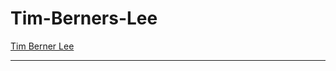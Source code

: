 # Tim-Berners-Lee

>>>>>>>>>>>>>>>>>>>>>>>>>>>>>>>>>>>>>>> 

[Tim Berner Lee](https://thdepas.github.io/Tim_Berners_Lee)

-------------------------------------------
